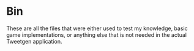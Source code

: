 # Bin

These are all the files that were either used to test my knowledge, basic game implementations, or anything else that is not needed in the actual Tweetgen application.